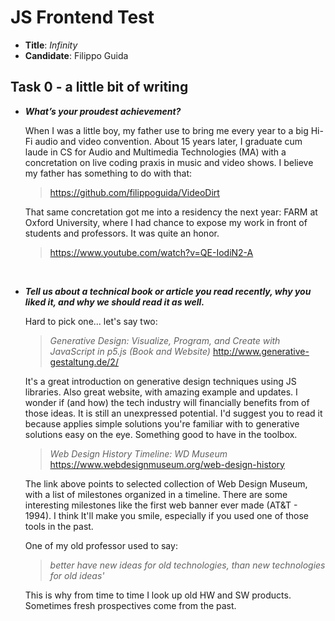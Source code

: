 # JS Frontend Test
* **Title**: *Infinity*
* **Candidate**: Filippo Guida

## Task 0 - a little bit of writing 

* ***What’s your proudest achievement?***
  
  When I was a little boy, my father use to bring me every year to a big Hi-Fi audio and video convention. About 15 years later, I graduate cum laude in CS for Audio and Multimedia Technologies (MA) with a concretation on live coding praxis in music and video shows. I believe my father has something to do with that:

  > <https://github.com/filippoguida/VideoDirt>

  That same concretation got me into a residency the next year: FARM at Oxford University, where I had chance to expose my work in front of students and professors. It was quite an honor.

  > <https://www.youtube.com/watch?v=QE-IodiN2-A>
  
</br> 

* ***Tell us about a technical book or article you read recently, why you liked it, and why we should read it as well.***

  Hard to pick one... let's say two:
   
  > *Generative Design: Visualize, Program, and Create with JavaScript in p5.js (Book and Website)* <http://www.generative-gestaltung.de/2/>  
   
   It's a great introduction on generative design techniques using JS libraries. Also great website, with amazing example and updates.
   I wonder if (and how) the tech industry will financially benefits from of those ideas. It is still an unexpressed potential.
   I'd suggest you to read it because applies simple solutions you're familiar with to generative solutions easy on the eye.
   Something good to have in the toolbox.

  > *Web Design History Timeline: WD Museum*
   https://www.webdesignmuseum.org/web-design-history

   The link above points to selected collection of Web Design Museum, with a list of milestones organized in a timeline. There are some interesting milestones like the first web banner ever made (AT&T - 1994). I think It'll make you smile, especially if you used one of those tools in the past.

   One of my old professor used to say: 
    
    > *better have new ideas for old technologies, than new technologies for old ideas'*

   This is why from time to time I look up old HW and SW products. Sometimes fresh prospectives come from the past.
   
   
